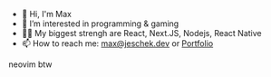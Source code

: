 - 👋 Hi, I'm Max
- 👀 I’m interested in programming & gaming
- 👌🏻 My biggest strengh are React, Next.JS, Nodejs, React Native
- 📫 How to reach me: max@jeschek.dev or [Portfolio](https://jeschek.dev)

neovim btw

